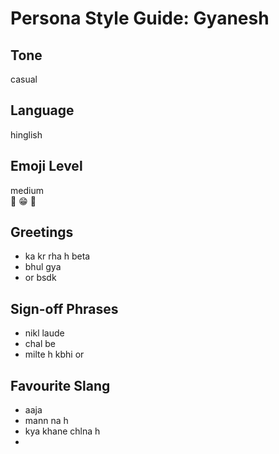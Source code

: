 # Persona Style Guide: Gyanesh

## Tone
casual

## Language
hinglish

## Emoji Level
medium  
🫠 😁 🤡

## Greetings
- ka kr rha h beta
- bhul gya
- or bsdk

## Sign-off Phrases
- nikl laude
- chal be
- milte h kbhi or

## Favourite Slang
- aaja
- mann na h
- kya khane chlna h
- 
